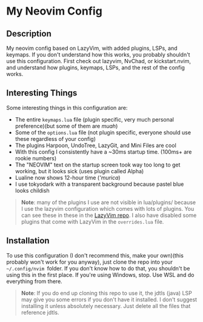 # My Neovim Config

## Description
My neovim config based on LazyVim, with added plugins, LSPs, and keymaps.
If you don't understand how this works, you probably shouldn't use this configuration. First check out lazyvim, NvChad, or kickstart.nvim, and understand how plugins, keymaps, LSPs, and the rest of the config works. 

## Interesting Things
Some interesting things in this configuration are:

- The entire `keymaps.lua` file (plugin specific, very much personal preference)(but some of them are *muah*)
- Some of the `options.lua` file (not plugin specific, everyone should use these regardless of your config)
- The plugins Harpoon, UndoTree, LazyGit, and Mini Files are cool
- With this config I consistently have a ~30ms startup time. (100ms+ are rookie numbers)
- The "NEOVIM" text on the startup screen took way too long to get working, but it looks sick (uses plugin called Alpha)
- Lualine now shows 12-hour time (*\'murica*)
- I use tokyodark with a transparent background because pastel blue looks childish

> **Note**: many of the plugins I use are not visible in lua/plugins/ because I use the lazyvim configuration which comes with lots of plugins. You can see these in these in the [LazyVim repo](https://github.com/LazyVim/LazyVim). I also have disabled some plugins that come with LazyVim in the `overrides.lua` file. 

## Installation
To use this configuration (I don't recommend this, make your own)(this probably won't work for you anyway), just clone the repo into your `~/.config/nvim `folder. If you don't know how to do that, you shouldn't be using this in the first place. If you're using Windows, stop. Use WSL and do everything from there.

> **Note**: If you do end up cloning this repo to use it, the jdtls (java) LSP may give you some errors if you don't have it installed. I don't suggest installing it unless absolutely necessary. Just delete all the files that reference jdtls. 

